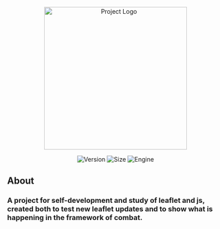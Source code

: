 <p align="center">
      <img src="https://cdn.discordapp.com/attachments/902207809385533481/1118505699283054622/AlphaLogo.png" alt="Project Logo" width="332">
</p>

<p align="center">
<img src="https://img.shields.io/badge/Version-1.2-blue" alt="Version">
<img src="https://img.shields.io/badge/size-6.91%20MB-green" alt="Size">
<img src="https://img.shields.io/badge/Engine-leaflet%20v1.9.3-brightgreen" alt="Engine"
</p>
  
## About
  
### A project for self-development and study of leaflet and js, created both to test new leaflet updates and to show what is happening in the framework of combat.
